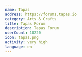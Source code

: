 ```yaml
---
name: Tapas
address: https://forums.tapas.io
category: Arts & Crafts
title: Tapas Forum
description: Tapas Forum
userCount: 18220
icon: tapas.png
activity: very high
language: en
---
```

